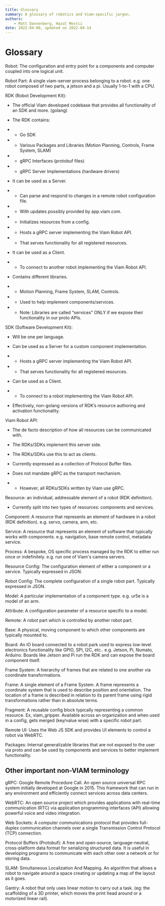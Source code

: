 ```yaml
---
title: Glossary
summary: A glossary of robotics and Viam-specific jargon.
authors:
    - Matt Dannenberg, Hazal Mestci
date: 2022-04-08, updated on 2022-04-14
---
```

# Glossary
Robot: The configuration and entry point for a components and computer coupled into one logical unit.

Robot Part: A single viam-server process belonging to a robot. e.g. one robot composed of two parts, a jetson and a pi. Usually 1-to-1 with a CPU.

RDK (Robot Development Kit):

* The official Viam developed codebase that provides all functionality of an SDK and more. (golang)

* The RDK contains: 

* * Go SDK

* * Various Packages and Libraries (Motion Planning, Controls, Frame System, SLAM)

* * gRPC Interfaces (protobuf files)

* * gRPC Server Implementations (hardware drivers)

* It can be used as a Server. 

* * Can parse and respond to changes in a remote robot configuration file.
 
* * With updates possibly provided by app.viam.com.

* * Initializes resources from a config.

* * Hosts a gRPC server implementing the Viam Robot API.

* * That serves functionality for all registered resources.

* It can be used as a Client.

* * To connect to another robot implementing the Viam Robot API.

* Contains different libraries. 

* * Motion Planning, Frame System, SLAM, Controls.

* * Used to help implement components/services.

* * Note: Libraries are called “services” ONLY if we expose their functionality in our proto APIs. 

SDK (Software Development Kit):

* Will be one per language.

* Can be used as a Server for a custom component implementation.

* * Hosts a gRPC server implementing the Viam Robot API.

* * That serves functionality for all registered resources.

* Can be used as a Client.

* * To connect to a robot implementing the Viam Robot API.

* Effectively, non-golang versions of RDK’s resource authoring and activation functionality.

Viam Robot API:

* The de facto description of how all resources can be communicated with.

* The RDKs/SDKs implement this server side.

* The RDKs/SDKs use this to act as clients.

* Currently expressed as a collection of Protocol Buffer files.

* Does not mandate gRPC as the transport mechanism.

* * However, all RDKs/SDKs written by Viam use gRPC.

Resource: an individual, addressable element of a robot (RDK definition).

* Currently split into two types of resources: components and services.

Component: A resource that represents an element of hardware in a robot (RDK definition). e.g. servo, camera, arm, etc.

Service: A resource that represents an element of software that typically works with components. e.g. navigation, base remote control, metadata service.

Process: A bespoke, OS specific process managed by the RDK to either run once or indefinitely. e.g. run one of Viam's camera servers.

Resource Config: The configuration element of either a component or a service. Typically expressed in JSON.

Robot Config: The complete configuration of a single robot part. Typically expressed in JSON.

Model: A particular implementation of a component type. e.g. ur5e is a model of an arm.

Attribute: A configuration parameter of a resource specific to a model.

Remote: A robot part which is controlled by another robot part.

Base: A physical, moving component to which other components are typically mounted to.

Board: An IO board connected to a robot park used to express low-level electronics functionality like GPIO, SPI, I2C, etc.. e.g. Jetson, Pi, Numato, Arduino. Boards like Jetson and Pi run the RDK and can expose the board component itself.

Frame System: A hierarchy of frames that are related to one another via coordinate transformations.

Frame: A single element of a Frame System. A frame represents a coordinate system that is used to describe position and orientation. The location of a frame is described in relation to its parent frame using rigid transformations rather than in absolute terms.

Fragment: A reusable config block typically representing a common resource. Ex, viam_gripper. Available across an organization and when used in a config, gets merged (key/value wise) with a specific robot part.

Remote UI: Uses the Web JS SDK and provides UI elements to control a robot via WebRTC.

Packages: Internal generalizable libraries that are not exposed to the user via proto and can be used by components and services to better implement functionality.  

## Other important non-VIAM terminology
gRPC: Google Remote Procedure Call. An open source universal RPC system initially developed at Google in 2015. This framework that can run in any environment and efficiently connect services across data centers.

WebRTC: An open source project which provides applications with real-time communication (RTC) via application programming interfaces (API) allowing powerful voice and video integration. 

Web Sockets: A computer communications protocol that provides full-duplex communication channels over a single Transmission Control Protocol (TCP) connection. 

Protocol Buffers (Protobuf): A free and open-source, language-neutral, cross-platform data format for serializing structured data. It is useful in developing programs to communicate with each other over a network or for storing data. 

SLAM: Simultaneous Localization And Mapping. An algorithm that allows a robot to navigate around a space creating or updating a map of the layout as it goes.  

Gantry: A robot that only uses linear motion to carry out a task. (eg: the scaffolding of a 3D printer, which moves the print head around or a motorized linear rail).

